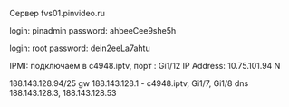 Сервер fvs01.pinvideo.ru

login: pinadmin
password: ahbeeCee9she5h

login: root
password: dein2eeLa7ahtu

IPMI: подключаем в c4948.iptv,  порт : Gi1/12
IP Address: 10.75.101.94
N

188.143.128.94/25 gw 188.143.128.1 - c4948.iptv, Gi1/7, Gi1/8
dns 188.143.128.3, 188.143.128.53
